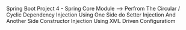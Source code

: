 Spring Boot Project 4 - Spring Core Module --> Perfrom The Circular / Cyclic Dependency Injection Using One Side do  Setter Injection And Another Side Constructor Injection Using XML Driven Configuratiom 

